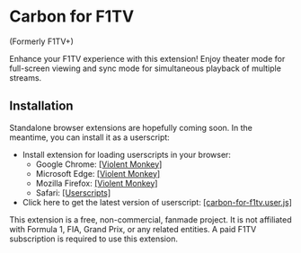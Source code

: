 # Carbon for F1TV
(Formerly F1TV+)

Enhance your F1TV experience with this extension! Enjoy theater mode for full-screen viewing and sync mode for simultaneous playback of multiple streams.


## Installation

Standalone browser extensions are hopefully coming soon. In the meantime, you can install it as a userscript:

* Install extension for loading userscripts in your browser:
  * Google Chrome: [[Violent Monkey]](https://chromewebstore.google.com/detail/violentmonkey/jinjaccalgkegednnccohejagnlnfdag)
  * Microsoft Edge: [[Violent Monkey]](https://microsoftedge.microsoft.com/addons/detail/violentmonkey/eeagobfjdenkkddmbclomhiblgggliao)
  * Mozilla Firefox: [[Violent Monkey]](https://addons.mozilla.org/firefox/addon/violentmonkey/)
  * Safari: [[Userscripts]](https://apps.apple.com/app/userscripts/id1463298887)
* Click here to get the latest version of userscript: [[carbon-for-f1tv.user.js]](https://github.com/Carbon-for-F1TV/Carbon-for-F1TV/raw/master/carbon-for-f1tv.user.js)




This extension is a free, non-commercial, fanmade project. It is not affiliated with Formula 1, FIA, Grand Prix, or any related entities. A paid F1TV subscription is required to use this extension.
